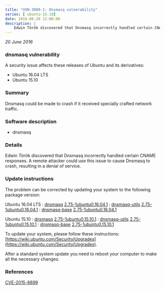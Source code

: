 ```yaml
---
title: "USN-3009-1: Dnsmasq vulnerability"
series: [ ubuntu-15.10]
date: 2016-06-20 12:00:00
description: |
    Edwin Török discovered that Dnsmasq incorrectly handled certain CNAME responses. A remote attacker could use this issue to cause Dnsmasq to crash, resulting in a denial of service. 
--- 
```

 
 

*20 June 2016*

### dnsmasq vulnerability

A security issue affects these releases of Ubuntu and its derivatives:

* Ubuntu 16.04 LTS
* Ubuntu 15.10

### Summary

Dnsmasq could be made to crash if it received specially crafted network traffic.

### Software description

* dnsmasq 

### Details

Edwin Török discovered that Dnsmasq incorrectly handled certain CNAME responses. A remote attacker could use this issue to cause Dnsmasq to crash, resulting in a denial of service. 

### Update instructions

The problem can be corrected by updating your system to the following package version:

Ubuntu 16.04 LTS
 : [dnsmasq](https://launchpad.net/ubuntu/+source/dnsmasq) <span> [2.75-1ubuntu0.16.04.1](https://launchpad.net/ubuntu/+source/dnsmasq/2.75-1ubuntu0.16.04.1) </span> 
 : [dnsmasq-utils](https://launchpad.net/ubuntu/+source/dnsmasq) <span> [2.75-1ubuntu0.16.04.1](https://launchpad.net/ubuntu/+source/dnsmasq/2.75-1ubuntu0.16.04.1) </span> 
 : [dnsmasq-base](https://launchpad.net/ubuntu/+source/dnsmasq) <span> [2.75-1ubuntu0.16.04.1](https://launchpad.net/ubuntu/+source/dnsmasq/2.75-1ubuntu0.16.04.1) </span> 

Ubuntu 15.10
 : [dnsmasq](https://launchpad.net/ubuntu/+source/dnsmasq) <span> [2.75-1ubuntu0.15.10.1](https://launchpad.net/ubuntu/+source/dnsmasq/2.75-1ubuntu0.15.10.1) </span> 
 : [dnsmasq-utils](https://launchpad.net/ubuntu/+source/dnsmasq) <span> [2.75-1ubuntu0.15.10.1](https://launchpad.net/ubuntu/+source/dnsmasq/2.75-1ubuntu0.15.10.1) </span> 
 : [dnsmasq-base](https://launchpad.net/ubuntu/+source/dnsmasq) <span> [2.75-1ubuntu0.15.10.1](https://launchpad.net/ubuntu/+source/dnsmasq/2.75-1ubuntu0.15.10.1) </span> 

To update your system, please follow these instructions: [https://wiki.ubuntu.com/Security/Upgrades](https://wiki.ubuntu.com/Security/Upgrades).

After a standard system update you need to reboot your computer to make all the necessary changes. 

### References

 
 [CVE-2015-8899](http://people.ubuntu.com/~ubuntu-security/cve/CVE-2015-8899)
 

